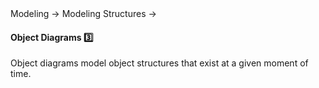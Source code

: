 <link rel="stylesheet" href="{{baseUrl}}/css/textbook.css">

<div class="website-content">

<div id="path">Modeling &rarr; Modeling Structures &rarr;</div>

<div id="title">

#### Object Diagrams :three:

</div>

<div id="body">

Object diagrams model object structures that exist at a given moment of time.

<dynamic-panel bottom-switch src="../../../uml/objectDiagrams/objectStructures/embed.md" header="UML: Object Diagrams: Object Structures" is-open></dynamic-panel>

</div>

<div id="extras">
<div>

</div>
